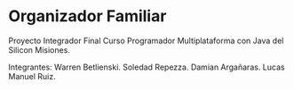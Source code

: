 # Organizador Familiar
Proyecto Integrador Final Curso Programador Multiplataforma con Java del Silicon Misiones.

Integrantes:
Warren Betlienski.
Soledad Repezza.
Damian Argañaras.
Lucas Manuel Ruiz.
